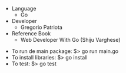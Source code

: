 * Language
  * Go
* Developer
  * Gregorio Patriota
* Reference Book
  * Web Developer With Go (Shiju Varghese)

- To run de main package:
$> go run main.go
- To install libraries:
$> go install
- To test:
$> go test
